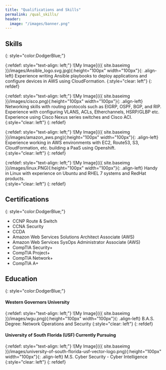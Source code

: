 ```yaml
---
title: "Qualifications and Skills"
permalink: /qual_skills/
header:
  image: "/images/banner.png"
---
```




## Skills
{: style="color:DodgerBlue;"}

{:refdef: style="text-align: left;"}
![My Image]({{ site.baseimg }}/images/Ansible_logo.svg.jpg){:height="100px" width="100px"}{: .align-left} Experience writing Ansible playbooks to deploy applications and configure devices in AWS using CloudFormation.
{:style="clear: left"}
{: refdef}


{:refdef: style="text-align: left;"}
![My Image]({{ site.baseimg }}/images/cisco.png){:height="100px" width="100px"}{: .align-left} Networking skills with routing protocols such as EIGRP, OSPF, BGP, and RIP. Experience with configuring VLANS, ACLs, Etherchannels, HSRP/GLBP etc. Experience using Cisco Nexus series switches and Cisco ACI. 
{:style="clear: left"}
{: refdef}

{:refdef: style="text-align: left;"}
![My Image]({{ site.baseimg }}/images/amazon_aws.png){:height="100px" width="100px"}{: .align-left} Experience working in AWS environments with EC2, Route53, S3, CloudFormation, etc. building a PaaS using Openshift.  
{:style="clear: left"}
{: refdef}

{:refdef: style="text-align: left;"}
![My Image]({{ site.baseimg }}/images/linux.PNG){:height="100px" width="100px"}{: .align-left} Handy in Linux with experience on Ubuntu and RHEL 7 systems and RedHat products.   
{:style="clear: left"}
{: refdef}

## Certifications
{: style="color:DodgerBlue;"}

* CCNP Route & Switch
* CCNA Security
* CCDA
* Amazon Web Services Solutions Architect Associate (AWS)
* Amazon Web Services SysOps Administrator Associate (AWS)
* CompTIA Security+
* CompTIA Project+
* CompTIA Network+
* CompTIA A+

## Education
{: style="color:DodgerBlue;"}
#### Western Governors University

{:refdef: style="text-align: left;"}
![My Image]({{ site.baseimg }}/images/wgu.png){:height="100px" width="100px"}{: .align-left} B.A.S. Degree: Network Operations and Security
{:style="clear: left"}
{: refdef}

#### University of South Florida (USF) Currently Pursuing
{:refdef: style="text-align: left;"}
![My Image]({{ site.baseimg }}/images/university-of-south-florida-usf-vector-logo.png){:height="100px" width="100px"}{: .align-left} M.S. Cyber Security - Cyber Intelligence 
{:style="clear: left"}
{: refdef}
